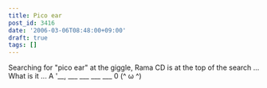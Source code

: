 ```yaml
---
title: Pico ear
post_id: 3416
date: '2006-03-06T08:48:00+09:00'
draft: true
tags: []
---
```


Searching for "pico ear" at the giggle, Rama CD is at the top of the search ... What is it ... A '__, ___ ___ ___ ___ 0 (^ ω ^)
